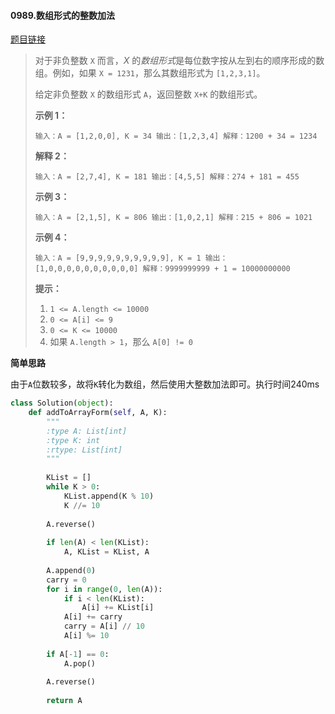 #### 0989.数组形式的整数加法

[题目链接](https://leetcode-cn.com/problems/add-to-array-form-of-integer/)

> 对于非负整数 `X` 而言，*X* 的*数组形式*是每位数字按从左到右的顺序形成的数组。例如，如果 `X = 1231`，那么其数组形式为 `[1,2,3,1]`。
>
> 给定非负整数 `X` 的数组形式 `A`，返回整数 `X+K` 的数组形式。
>
>  
>
>
>
> **示例 1：**
>
> `
> 输入：A = [1,2,0,0], K = 34
> 输出：[1,2,3,4]
> 解释：1200 + 34 = 1234
> `
>
> **解释 2：**
>
> `
> 输入：A = [2,7,4], K = 181
> 输出：[4,5,5]
> 解释：274 + 181 = 455
> `
>
> **示例 3：**
>
> `
> 输入：A = [2,1,5], K = 806
> 输出：[1,0,2,1]
> 解释：215 + 806 = 1021
> `
>
> **示例 4：**
>
> `
> 输入：A = [9,9,9,9,9,9,9,9,9,9], K = 1
> 输出：[1,0,0,0,0,0,0,0,0,0,0]
> 解释：9999999999 + 1 = 10000000000
> `
>
>  
>
> **提示：**
>
> 1. `1 <= A.length <= 10000`
> 2. `0 <= A[i] <= 9`
> 3. `0 <= K <= 10000`
> 4. 如果 `A.length > 1`，那么 `A[0] != 0`

**简单思路**

由于`A`位数较多，故将`K`转化为数组，然后使用大整数加法即可。执行时间240ms

```python
class Solution(object):
    def addToArrayForm(self, A, K):
        """
        :type A: List[int]
        :type K: int
        :rtype: List[int]
        """
        
        KList = []
        while K > 0:
            KList.append(K % 10)
            K //= 10
        
        A.reverse()
        
        if len(A) < len(KList):
            A, KList = KList, A
        
        A.append(0)
        carry = 0
        for i in range(0, len(A)):
            if i < len(KList):
                A[i] += KList[i]
            A[i] += carry
            carry = A[i] // 10
            A[i] %= 10
        
        if A[-1] == 0:
            A.pop()
        
        A.reverse()
        
        return A
```

